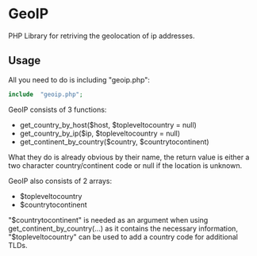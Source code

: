 # GeoIP
PHP Library for retriving the geolocation of ip addresses.

## Usage
All you need to do is including "geoip.php":
```php
include  "geoip.php";
```
GeoIP consists of 3 functions:
* get_country_by_host($host, $topleveltocountry = null)
* get_country_by_ip($ip, $topleveltocountry = null)
* get_continent_by_country($country, $countrytocontinent)

What they do is already obvious by their name, the return value is either a two character country/continent code or null if the location is unknown.

GeoIP also consists of 2 arrays:
* $topleveltocountry
* $countrytocontinent

"$countrytocontinent" is needed as an argument when using get_continent_by_country(...) as it contains the necessary information, "$topleveltocountry" can be used to add a country code for additional TLDs.
